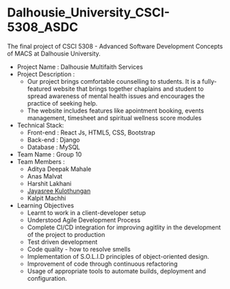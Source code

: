 # Dalhousie_University_CSCI-5308_ASDC

The final project of CSCI 5308 - Advanced Software Development Concepts of MACS at Dalhousie University.

- Project Name : Dalhousie Multifaith Services
- Project Description :
  - Our project brings comfortable counselling to students. It is a fully-featured website that brings together chaplains and student to spread awareness of mental health issues and encourages the practice of seeking help.
  - The website includes features like apointment booking, events management, timesheet and spiritual wellness score modules
- Technical Stack:
  - Front-end : React Js, HTML5, CSS, Bootstrap
  - Back-end : Django
  - Database : MySQL
- Team Name : Group 10
- Team Members :
  - Aditya Deepak Mahale
  - Anas Malvat
  - Harshit Lakhani
  - [Jayasree Kulothungan](jayasreekulothungan@gmail.com)
  - Kalpit Machhi
- Learning Objectives
  - Learnt to work in a client-developer setup
  - Understood Agile Development Process
  - Complete CI/CD integration for improving agitlity in the development of the project to production
  - Test driven development
  - Code quality - how to resolve smells
  - Implementation of S.O.L.I.D principles of object-oriented design.
  - Improvement of code through continuous refactoring
  - Usage of appropriate tools to automate builds, deployment and configuration.
